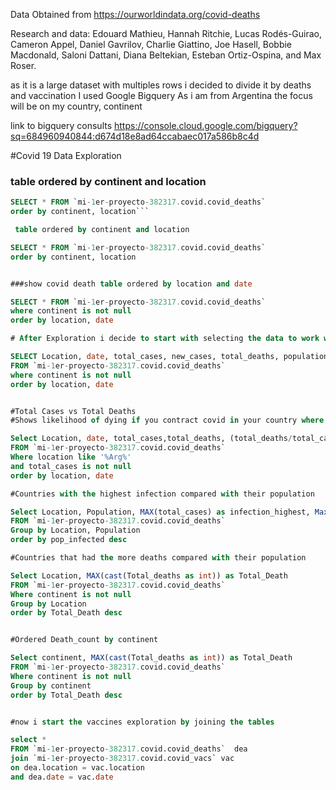 Data Obtained from https://ourworldindata.org/covid-deaths

Research and data: Edouard Mathieu, Hannah Ritchie, Lucas Rodés-Guirao, Cameron Appel, Daniel Gavrilov, Charlie Giattino, Joe Hasell, Bobbie Macdonald, 
Saloni Dattani, Diana Beltekian, Esteban Ortiz-Ospina, and Max Roser.

as it is a large dataset with multiples rows i decided to divide it by deaths and vaccination
I used Google Bigquery
As i am from Argentina the focus will be on my country, continent

link to bigquery consults https://console.cloud.google.com/bigquery?sq=684960940844:d674d18e8ad64ccabaec017a586b8c4d

#Covid 19 Data Exploration

### table ordered by continent and location

``` sql
SELECT * FROM `mi-1er-proyecto-382317.covid.covid_deaths` 
order by continent, location```

 table ordered by continent and location

SELECT * FROM `mi-1er-proyecto-382317.covid.covid_deaths` 
order by continent, location


###show covid death table ordered by location and date

SELECT * FROM `mi-1er-proyecto-382317.covid.covid_deaths` 
where continent is not null
order by location, date

# After Exploration i decide to start with selecting the data to work with

SELECT Location, date, total_cases, new_cases, total_deaths, population
FROM `mi-1er-proyecto-382317.covid.covid_deaths` 
where continent is not null
order by location, date


#Total Cases vs Total Deaths
#Shows likelihood of dying if you contract covid in your country where the cases are more that 0

Select Location, date, total_cases,total_deaths, (total_deaths/total_cases)*100 as DeathPercentage
FROM `mi-1er-proyecto-382317.covid.covid_deaths`
Where location like '%Arg%'
and total_cases is not null 
order by location, date

#Countries with the highest infection compared with their population

Select Location, Population, MAX(total_cases) as infection_highest, Max((total_cases/population))*100 as pop_infected
FROM `mi-1er-proyecto-382317.covid.covid_deaths`
Group by Location, Population
order by pop_infected desc

#Countries that had the more deaths compared with their population

Select Location, MAX(cast(Total_deaths as int)) as Total_Death
FROM `mi-1er-proyecto-382317.covid.covid_deaths`
Where continent is not null 
Group by Location
order by Total_Death desc


#Ordered Death_count by continent

Select continent, MAX(cast(Total_deaths as int)) as Total_Death
FROM `mi-1er-proyecto-382317.covid.covid_deaths`
Where continent is not null 
Group by continent
order by Total_Death desc


#now i start the vaccines exploration by joining the tables

select * 
FROM `mi-1er-proyecto-382317.covid.covid_deaths`  dea
join `mi-1er-proyecto-382317.covid.covid_vacs` vac
on dea.location = vac.location 
and dea.date = vac.date

